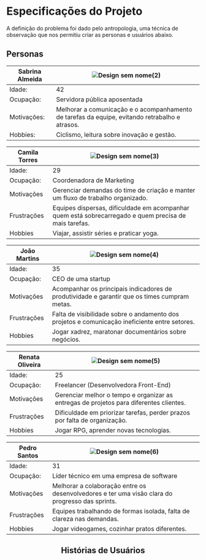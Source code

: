 # Especificações do Projeto

A definição do problema foi dado pelo antropologia, uma técnica de observação que nos permitiu criar as personas e usuários abaixo.

## Personas

<div align="center">



| Sabrina Almeida |![Design sem nome(2)](https://github.com/user-attachments/assets/eb0ff4a0-2ed4-421b-8faf-5ea0b5279fa0)  |
|-----------------|-|
|Idade: |42|
|Ocupação: | Servidora pública aposentada|
|Motivações: | Melhorar a comunicação e o acompanhamento de tarefas da equipe, evitando retrabalho e atrasos.|
|Hobbies: | Ciclismo, leitura sobre inovação e gestão.|

| Camila Torres |![Design sem nome(3)](https://github.com/user-attachments/assets/34217f25-d2f8-45c4-9877-2e7abe8c1806) |
|-----------------------|-|
|Idade:|29|
|Ocupação:| Coordenadora de Marketing|
|Motivações| Gerenciar demandas do time de criação e manter um fluxo de trabalho organizado.|
|Frustrações| Equipes dispersas, dificuldade em acompanhar quem está sobrecarregado e quem precisa de mais tarefas. |
|Hobbies| Viajar, assistir séries e praticar yoga.|

|João Martins |![Design sem nome(4)](https://github.com/user-attachments/assets/5a11ca2d-1eb9-450e-b688-2f502f6ad1b8)|
|-----------------------|-|
|Idade:|35|
|Ocupação:| CEO de uma startup|
|Motivações| Acompanhar os principais indicadores de produtividade e garantir que os times cumpram metas. |
|Frustrações| Falta de visibilidade sobre o andamento dos projetos e comunicação ineficiente entre setores. |
|Hobbies| Jogar xadrez, maratonar documentários sobre negócios. |

|Renata Oliveira|![Design sem nome(5)](https://github.com/user-attachments/assets/4941019f-5ad5-4b32-807b-06cab286eb3c)  |
|-----------------------|-|
|Idade:|25|
|Ocupação:| Freelancer (Desenvolvedora Front-End)|
|Motivações| Gerenciar melhor o tempo e organizar as entregas de projetos para diferentes clientes.|
|Frustrações| Dificuldade em priorizar tarefas, perder prazos por falta de organização. |
|Hobbies| Jogar RPG, aprender novas tecnologias.|

|Pedro Santos|![Design sem nome(6)](https://github.com/user-attachments/assets/93f8f6e8-35aa-49d0-bac8-6756ba86e943)|
|-----------------------|-|
|Idade:|31|
|Ocupação:| Líder técnico em uma empresa de software|
|Motivações| Melhorar a colaboração entre os desenvolvedores e ter uma visão clara do progresso das sprints.|
|Frustrações| Equipes trabalhando de formas isolada, falta de clareza nas demandas. |
|Hobbies| Jogar videogames, cozinhar pratos diferentes.|

## Histórias de Usuários

